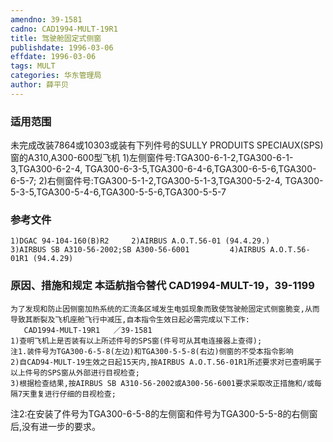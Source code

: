 ```yaml
---
amendno: 39-1581
cadno: CAD1994-MULT-19R1
title: 驾驶舱固定式侧窗
publishdate: 1996-03-06
effdate: 1996-03-06
tags: MULT
categories: 华东管理局
author: 薛平贝
---
```


### 适用范围 
未完成改装7864或10303或装有下列件号的SULLY PRODUITS SPECIAUX(SPS)窗的A310,A300-600型飞机
1)左侧窗件号:TGA300-6-1-2,TGA300-6-1-3,TGA300-6-2-4, TGA300-6-3-5,TGA300-6-4-6,TGA300-6-5-6,TGA300-6-5-7;
2)右侧窗件号:TGA300-5-1-2,TGA300-5-1-3,TGA300-5-2-4, TGA300-5-3-5,TGA300-5-4-6,TGA300-5-5-6,TGA300-5-5-7

### 参考文件
    1)DGAC 94-104-160(B)R2     2)AIRBUS A.O.T.56-01 (94.4.29.)     3)AIRBUS SB A310-56-2002;SB A300-56-6001         4)AIRBUS A.O.T.56-01R1 (94.4.29) 

### 原因、措施和规定 本适航指令替代 CAD1994-MULT-19，39-1199 
    为了发现和防止因侧窗加热系统的汇流条区域发生电弧现象而致使驾驶舱固定式侧窗脆变,从而导致其断裂及飞机座舱飞行中减压,自本指令生效日起必需完成以下工作: 
       CAD1994-MULT-19R1   ／39-1581 
    1)查明飞机上是否装有以上所述件号的SPS窗(件号可从其电连接器上查得); 
    注1.装件号为TGA300-6-5-8(左边)和TGA300-5-5-8(右边)侧窗的不受本指令影响 
    2)自CAD94-MULT-19生效之日起15天内,按AIRBUS A.O.T.56-01R1所述要求对已查明属于以上件号的SPS窗从外部进行目视检查; 
    3)根据检查结果,按AIRBUS SB A310-56-2002或A300-56-6001要求采取改正措施和/或每隔7天重复进行仔细的目视检查; 

注2:在安装了件号为TGA300-6-5-8的左侧窗和件号为TGA300-5-5-8的右侧窗后,没有进一步的要求。
